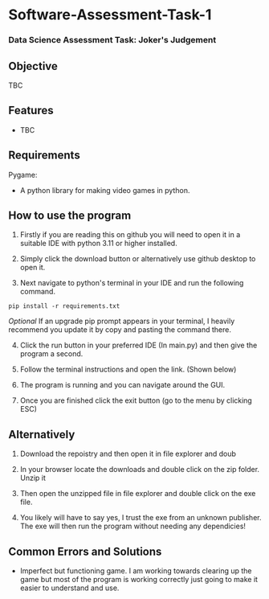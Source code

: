 # Software-Assessment-Task-1
### Data Science Assessment Task: Joker's Judgement
## Objective
TBC


## Features
- TBC


## Requirements
Pygame:
- A python library for making video games in python.

## How to use the program
1. Firstly if you are reading this on github you will need to open it in a suitable IDE with python 3.11 or higher installed.
2. Simply click the download button or alternatively use github desktop to open it.

3. Next navigate to python's terminal in your IDE and run the following command.
```
pip install -r requirements.txt
```
*Optional* If an upgrade pip prompt appears in your terminal, I heavily recommend you update it by copy and pasting the command there.

4. Click the run button in your preferred IDE (In main.py) and then give the program a second.

5. Follow the terminal instructions and open the link. (Shown below)

6. The program is running and you can navigate around the GUI. 

7. Once you are finished click the exit button (go to the menu by clicking ESC)

## Alternatively

1. Download the repoistry and then open it in file explorer and doub

2. In your browser locate the downloads and double click on the zip folder. Unzip it

3. Then open the unzipped file in file explorer and double click on the exe file.

4. You likely will have to say yes, I trust the exe from an unknown publisher. The exe will then run the program without needing any dependicies!

## Common Errors and Solutions
- Imperfect but functioning game. I am working towards clearing up the game but most of the program is working correctly just going to make it easier to understand and use.